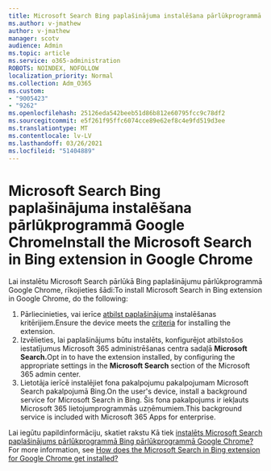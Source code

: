 ```yaml
---
title: Microsoft Search Bing paplašinājuma instalēšana pārlūkprogrammā Google Chrome
ms.author: v-jmathew
author: v-jmathew
manager: scotv
audience: Admin
ms.topic: article
ms.service: o365-administration
ROBOTS: NOINDEX, NOFOLLOW
localization_priority: Normal
ms.collection: Adm_O365
ms.custom:
- "9005423"
- "9262"
ms.openlocfilehash: 25126eda542beeb51d86b812e60795fcc9c78df2
ms.sourcegitcommit: e5f261f95ffc6074cce89e62ef8c4e9fd519d3ee
ms.translationtype: MT
ms.contentlocale: lv-LV
ms.lasthandoff: 03/26/2021
ms.locfileid: "51404889"
---
```

# <a name="install-the-microsoft-search-in-bing-extension-in-google-chrome"></a><span data-ttu-id="dbba9-102">Microsoft Search Bing paplašinājuma instalēšana pārlūkprogrammā Google Chrome</span><span class="sxs-lookup"><span data-stu-id="dbba9-102">Install the Microsoft Search in Bing extension in Google Chrome</span></span>

<span data-ttu-id="dbba9-103">Lai instalētu Microsoft Search pārlūkā Bing paplašinājumu pārlūkprogrammā Google Chrome, rīkojieties šādi:</span><span class="sxs-lookup"><span data-stu-id="dbba9-103">To install Microsoft Search in Bing extension in Google Chrome, do the following:</span></span>

1. <span data-ttu-id="dbba9-104">Pārliecinieties, vai ierīce [atbilst paplašinājuma](https://go.microsoft.com/fwlink/?linkid=2152236) instalēšanas kritērijiem.</span><span class="sxs-lookup"><span data-stu-id="dbba9-104">Ensure the device meets the [criteria](https://go.microsoft.com/fwlink/?linkid=2152236) for installing the extension.</span></span>
2. <span data-ttu-id="dbba9-105">Izvēlieties, lai paplašinājums būtu instalēts, konfigurējot atbilstošos iestatījumus Microsoft 365 administrēšanas centra sadaļā **Microsoft Search.**</span><span class="sxs-lookup"><span data-stu-id="dbba9-105">Opt in to have the extension installed, by configuring the appropriate settings in the **Microsoft Search** section of the Microsoft 365 admin center.</span></span>
3. <span data-ttu-id="dbba9-106">Lietotāja ierīcē instalējiet fona pakalpojumu pakalpojumam Microsoft Search pakalpojumā Bing.</span><span class="sxs-lookup"><span data-stu-id="dbba9-106">On the user's device, install a background service for Microsoft Search in Bing.</span></span> <span data-ttu-id="dbba9-107">Šis fona pakalpojums ir iekļauts Microsoft 365 lietojumprogrammās uzņēmumiem.</span><span class="sxs-lookup"><span data-stu-id="dbba9-107">This background service is included with Microsoft 365 Apps for enterprise.</span></span>

<span data-ttu-id="dbba9-108">Lai iegūtu papildinformāciju, skatiet rakstu Kā tiek [instalēts Microsoft Search paplašinājums pārlūkprogrammā Bing pārlūkprogrammā Google Chrome?](https://go.microsoft.com/fwlink/?linkid=2150992)</span><span class="sxs-lookup"><span data-stu-id="dbba9-108">For more information, see [How does the Microsoft Search in Bing extension for Google Chrome get installed?](https://go.microsoft.com/fwlink/?linkid=2150992)</span></span>

